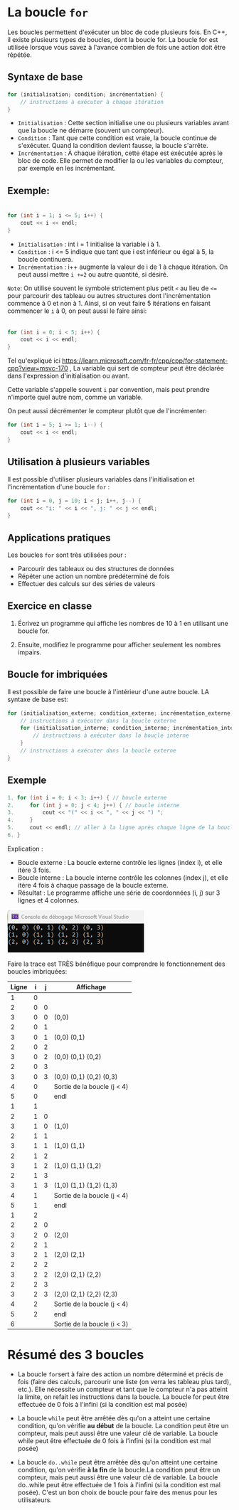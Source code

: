 # La boucle `for`

Les boucles permettent d'exécuter un bloc de code plusieurs fois. En C++, il existe plusieurs types de boucles, dont la boucle for. La boucle for est utilisée lorsque vous savez à l'avance combien de fois une action doit être répétée.

## Syntaxe de base

```cpp
for (initialisation; condition; incrémentation) {
    // instructions à exécuter à chaque itération
}
```

- `Initialisation` : Cette section initialise une ou plusieurs variables avant que la boucle ne démarre (souvent un compteur).
- `Condition` : Tant que cette condition est vraie, la boucle continue de s'exécuter. Quand la condition devient fausse, la boucle s'arrête.
- `Incrémentation` : À chaque itération, cette étape est exécutée après le bloc de code. Elle permet de modifier la ou les variables du compteur, par exemple en les incrémentant.

## Exemple:

```cpp

for (int i = 1; i <= 5; i++) {
    cout << i << endl;
}

```

- `Initialisation` : int i = 1 initialise la variable i à 1.
- `Condition` : i <= 5 indique que tant que i est inférieur ou égal à 5, la boucle continuera.
- `Incrémentation` : i++ augmente la valeur de i de 1 à chaque itération. On peut aussi mettre `i +=2` ou autre quantité, si désiré.


`Note`: On utilise souvent le symbole strictement plus petit `<` au lieu de `<=` pour parcourir des tableau ou autres structures dont l'incrémentation commence à 0 et non à 1. Ainsi, si on veut faire 5 itérations en faisant commencer le `i` à 0, on peut aussi le faire ainsi:

```cpp

for (int i = 0; i < 5; i++) {
    cout << i << endl;
}

```

Tel qu'expliqué ici https://learn.microsoft.com/fr-fr/cpp/cpp/for-statement-cpp?view=msvc-170 , La variable qui sert de compteur peut être déclarée dans l'expression d'initialisation ou avant.

Cette variable s'appelle souvent `i` par convention, mais peut prendre n'importe quel autre nom, comme un variable.

On peut aussi décrémenter le compteur plutôt que de l'incrémenter:

```cpp
for (int i = 5; i >= 1; i--) {
    cout << i << endl;
}
```

## Utilisation à plusieurs variables

Il est possible d'utiliser plusieurs variables dans l'initialisation et l'incrémentation d'une boucle `for` :

```cpp
for (int i = 0, j = 10; i < j; i++, j--) {
    cout << "i: " << i << ", j: " << j << endl;
}
```


## Applications pratiques

Les boucles `for` sont très utilisées pour :

- Parcourir des tableaux ou des structures de données
- Répéter une action un nombre prédéterminé de fois
- Effectuer des calculs sur des séries de valeurs


## Exercice en classe

1. Écrivez un programme qui affiche les nombres de 10 à 1 en utilisant une boucle for. 

2. Ensuite, modifiez le programme pour afficher seulement les nombres impairs.

## Boucle for imbriquées
Il est possible de faire une boucle à l'intérieur d'une autre boucle. LA syntaxe de base est:

```cpp
for (initialisation_externe; condition_externe; incrémentation_externe) {
    // instructions à exécuter dans la boucle externe
    for (initialisation_interne; condition_interne; incrémentation_interne) {
        // instructions à exécuter dans la boucle interne
    }
    // instructions à exécuter dans la boucle externe
}
```

## Exemple

```cpp
1. for (int i = 0; i < 3; i++) { // boucle externe
2.     for (int j = 0; j < 4; j++) { // boucle interne
3.         cout << "(" << i << ", " << j << ") ";
4.     }
5.     cout << endl; // aller à la ligne après chaque ligne de la boucle interne
6. }
```
Explication :
- Boucle externe : La boucle externe contrôle les lignes (index i), et elle itère 3 fois.
- Boucle interne : La boucle interne contrôle les colonnes (index j), et elle itère 4 fois à chaque passage de la boucle externe.
- Résultat : Le programme affiche une série de coordonnées (i, j) sur 3 lignes et 4 colonnes.

![2D](img/imbriquee.png)

Faire la trace est TRÈS bénéfique pour comprendre le fonctionnement des boucles imbriquées:

|Ligne | i |   j | Affichage |
|-------| ----------- | ----------- |----------|
|1  | 0 |   |  |
|2  | 0 | 0 |  |
|3  | 0 | 0 |(0,0) |
|2  | 0 | 1 |  |
|3  | 0 | 1 |(0,0) (0,1)|
|2  | 0 | 2 |  |
|3  | 0 | 2 |(0,0) (0,1) (0,2) |
|2  | 0 | 3 |  |
|3  | 0 | 3 |(0,0) (0,1) (0,2) (0,3)|
|4  | 0 |   | Sortie de la boucle (j < 4)|
|5  | 0 |   | endl |
|1  | 1 |   |      |
|2  | 1 | 0 |      |
|3  | 1 | 0 |(1,0) |
|2  | 1 | 1 |      |
|3  | 1 | 1 |(1,0) (1,1)|
|2  | 1 | 2 |  |
|3  | 1 | 2 |(1,0) (1,1) (1,2) |
|2  | 1 | 3 |  |
|3  | 1 | 3 |(1,0) (1,1) (1,2) (1,3)|
|4  | 1 |   | Sortie de la boucle (j < 4)|
|5  | 1 |   | endl |
|1  | 2 |   |      |
|2  | 2 | 0 |      |
|3  | 2 | 0 |(2,0) |
|2  | 2 | 1 |  |
|3  | 2 | 1 |(2,0) (2,1)|
|2  | 2 | 2 |  |
|3  | 2 | 2 |(2,0) (2,1) (2,2) |
|2  | 2 | 3 |  |
|3  | 2 | 3 |(2,0) (2,1) (2,2) (2,3)|
|4  | 2 |   | Sortie de la boucle (j < 4)|
|5  | 2 |   | endl |
|6  |   |   | Sortie de la boucle (i < 3)|




# Résumé des 3 boucles

- La boucle `for`sert à faire des action un nombre déterminé et précis de fois (faire des calculs, parcourir une liste (on verra les tableau plus tard), etc.). Elle nécessite un compteur et tant que le compteur n'a pas atteint la limite, on refait les instructions dans la boucle. La boucle for peut être effectuée de 0 fois à l'infini (si la condition est mal posée)

- La boucle `while` peut être arrêtée dès qu'on a atteint une certaine condition, qu'on vérifie **au début** de la boucle. La condition peut être un compteur, mais peut aussi être une valeur clé de variable. La boucle while peut être effectuée de 0 fois à l'infini (si la condition est mal posée)

- La boucle `do..while` peut être arrêtée dès qu'on atteint une certaine condition, qu'on vérifie **à la fin** de la boucle.La condition peut être un compteur, mais peut aussi être une valeur clé de variable. La boucle do..while peut être effectuée de 1 fois à l'infini (si la condition est mal posée). C'est un bon choix de boucle pour faire des menus pour les utilisateurs.
